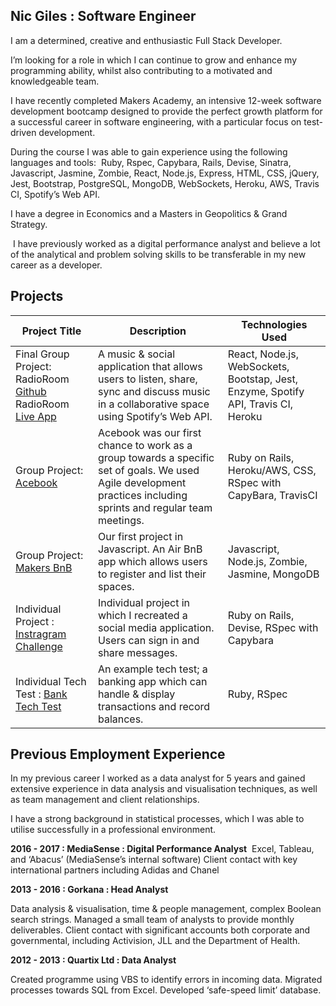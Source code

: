 ## Nic Giles : Software Engineer

I am a determined, creative and enthusiastic Full Stack Developer. 

I’m looking for a role in which I can continue to grow and enhance my programming ability, whilst also contributing to a motivated and knowledgeable team.

I have recently completed Makers Academy, an intensive 12-week software development bootcamp designed to provide the perfect growth platform for a successful career in software engineering, with a particular focus on test-driven development.

During the course I was able to gain experience using the following languages and tools: 
Ruby, Rspec, Capybara, Rails, Devise, Sinatra, Javascript, Jasmine, Zombie, React, Node.js, Express, HTML, CSS, jQuery, Jest, Bootstrap, PostgreSQL, MongoDB, WebSockets, Heroku, AWS, Travis CI, Spotify’s Web API.

I have a degree in Economics and a Masters in Geopolitics & Grand Strategy.

 I have previously worked as a digital performance analyst and believe a lot of the analytical and problem solving skills to be transferable in my new career as a developer.

## Projects

| Project Title  | Description  | Technologies Used  |
| -------------- | -----------  | -----------------  |
| Final Group Project: RadioRoom [Github](https://github.com/alakijaayo/Radioroom) RadioRoom [Live App](https://makersradioroom.herokuapp.com/)  | A music & social application that allows users to listen, share, sync and discuss music in a collaborative space using Spotify’s Web API. | React, Node.js, WebSockets, Bootstap, Jest, Enzyme, Spotify API, Travis CI, Heroku |
| Group Project: [Acebook](https://github.com/FlorenceHapgood/acebook-rails-the-spartans) | Acebook was our first chance to work as a group towards a specific set of goals. We used Agile development practices including sprints and regular team meetings. | Ruby on Rails, Heroku/AWS, CSS, RSpec with CapyBara, TravisCI |
| Group Project: [Makers BnB](https://github.com/NadiaAiraf/Kangaroo_MakersAirBnb) | Our first project in Javascript. An Air BnB app which allows users to register and list their spaces. | Javascript, Node.js, Zombie, Jasmine, MongoDB |
| Individual Project : [Instragram Challenge](https://github.com/NicGiles/instagram-challenge) | Individual project in which I recreated a social media application. Users can sign in and share messages. | Ruby on Rails, Devise, RSpec with Capybara |
| Individual Tech Test : [Bank Tech Test](https://github.com/NicGiles/Bank_Tech_Test) | An example tech test; a banking app which can handle & display transactions and record balances. | Ruby, RSpec |


## Previous Employment Experience

In my previous career I worked as a data analyst for 5 years and gained extensive experience in data analysis and visualisation techniques, as well as team management and client relationships. 

I have a strong background in statistical processes, which I was able to utilise successfully in a professional environment.

**2016 - 2017 : MediaSense : Digital Performance Analyst**
 Excel, Tableau, and ‘Abacus’ (MediaSense’s internal software)
Client contact with key international partners including Adidas and Chanel

**2013 - 2016 : Gorkana : Head Analyst**

Data analysis & visualisation, time & people management, complex Boolean search strings.
Managed a small team of analysts to provide monthly deliverables.
Client contact with significant accounts both corporate and governmental, including Activision, JLL and the Department of Health.

**2012 - 2013 : Quartix Ltd : Data Analyst**

Created programme using VBS to identify errors in incoming data.
Migrated processes towards SQL from Excel.
Developed ‘safe-speed limit’ database.
